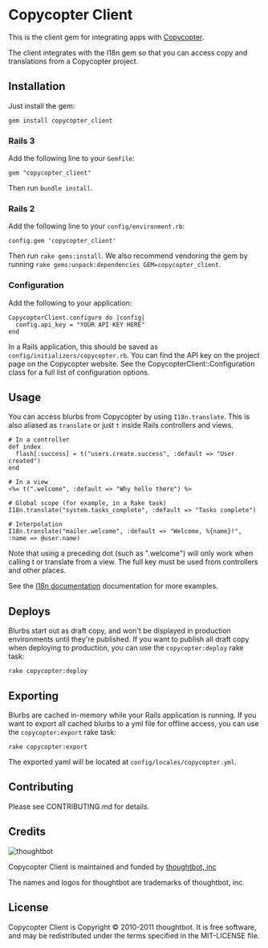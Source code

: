 Copycopter Client
=================

This is the client gem for integrating apps with [Copycopter](http://copycopter.com).

The client integrates with the I18n gem so that you can access copy and translations from a Copycopter project.

Installation
------------

Just install the gem:

    gem install copycopter_client

### Rails 3

Add the following line to your `Gemfile`:

    gem "copycopter_client"

Then run `bundle install`.

### Rails 2

Add the following line to your `config/environment.rb`:

    config.gem 'copycopter_client'

Then run `rake gems:install`. We also recommend vendoring the gem by running `rake gems:unpack:dependencies GEM=copycopter_client`.

### Configuration

Add the following to your application:

    CopycopterClient.configure do |config|
      config.api_key = "YOUR API KEY HERE"
    end

In a Rails application, this should be saved as `config/initializers/copycopter.rb`. You can find the API key on the project page on the Copycopter website. See the CopycopterClient::Configuration class for a full list of configuration options.

Usage
-----

You can access blurbs from Copycopter by using `I18n.translate`. This is also aliased as `translate` or just `t` inside Rails controllers and views.

    # In a controller
    def index
      flash[:success] = t("users.create.success", :default => "User created")
    end

    # In a view
    <%= t(".welcome", :default => "Why hello there") %>

    # Global scope (for example, in a Rake task)
    I18n.translate("system.tasks_complete", :default => "Tasks complete")

    # Interpolation
    I18n.translate("mailer.welcome", :default => "Welcome, %{name}!", :name => @user.name)

Note that using a preceding dot (such as ".welcome") will only work when calling t or translate from a view. The full key must be used from controllers and other places.

See the [I18n documentation](http://rdoc.info/github/svenfuchs/i18n/master/file/README.textile) documentation for more examples.

Deploys
-------

Blurbs start out as draft copy, and won't be displayed in production environments until they're published. If you want to publish all draft copy when deploying to production, you can use the `copycopter:deploy` rake task:

    rake copycopter:deploy

Exporting
---------

Blurbs are cached in-memory while your Rails application is running. If you want to export all cached blurbs to a yml file for offline access, you can use the `copycopter:export` rake task:

    rake copycopter:export

The exported yaml will be located at `config/locales/copycopter.yml`.

Contributing
------------

Please see CONTRIBUTING.md for details.

Credits
-------

![thoughtbot](http://thoughtbot.com/images/tm/logo.png)

Copycopter Client is maintained and funded by [thoughtbot, inc](http://thoughtbot.com/community)

The names and logos for thoughtbot are trademarks of thoughtbot, inc.

License
-------

Copycopter Client is Copyright © 2010-2011 thoughtbot. It is free software, and may be redistributed under the terms specified in the MIT-LICENSE file.
